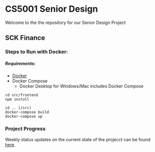 # CS5001 Senior Design

Welcome to the the repository for our Senior Design Project

## SCK Finance

### Steps to Run with Docker:
##### Requirements:
* [Docker](https://www.docker.com/get-started)
* Docker Compose
  * Docker Desktop for Windows/Mac includes Docker Compose
```
cd src/frontend
npm install

cd .. (/src)
docker-compose build
docker-compose up
```

### Project Progress
Weekly status updates on the current state of the projecct can be found [here](Assignments/ProjectStatus.md).